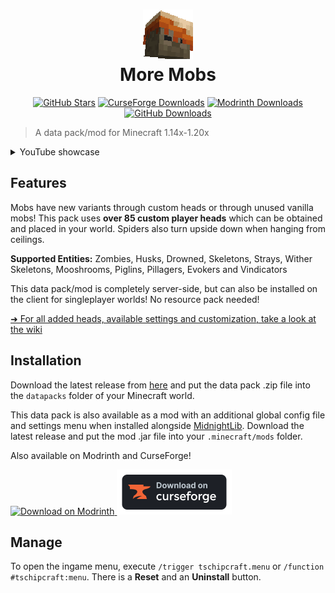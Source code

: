 <h1 align="center">
  <img alt="Icon" src="pack.png" width="80" height="80" style="image-rendering: pixelated"><br/>
  More Mobs
</h1>
<p align="center">
  <a href="https://github.com/Tschipcraft/more_mobs/stargazers"><img alt="GitHub Stars" src="https://img.shields.io/github/stars/Tschipcraft/more_mobs?colorA=1b1b29&colorB=bd5216&style=for-the-badge"></a>
  <a href="https://www.curseforge.com/minecraft/texture-packs/more-mobs"><img alt="CurseForge Downloads" src="https://img.shields.io/curseforge/dt/811791?logo=curseforge&label=CurseForge&colorA=1b1b29&colorB=bd5216&style=for-the-badge"></a>
  <a href="https://modrinth.com/datapack/more-mobs"><img alt="Modrinth Downloads" src="https://img.shields.io/modrinth/dt/more-mobs?label=Modrinth&colorA=1b1b29&colorB=bd5216&style=for-the-badge&logo=modrinth"></a>
  <a href="https://github.com/Tschipcraft/more_mobs/releases/latest"><img alt="GitHub Downloads" src="https://img.shields.io/github/downloads/Tschipcraft/more_mobs/total?logo=github&colorA=1b1b29&colorB=bd5216&style=for-the-badge"></a>
</p>

> A data pack/mod for Minecraft 1.14x-1.20x

<details>
<summary>YouTube showcase</summary>
<a href="http://www.youtube.com/watch?v=sruFdJCgIDo">
<img alt="More Mobs thumbnail" width=50% src="https://tschipcraft.ddns.net/mod_resources/youtube_preview.php?id=sruFdJCgIDo" title="Watch on YouTube">
</a>
</details>

## Features

Mobs have new variants through custom heads or through unused vanilla mobs! This pack uses **over 85 custom player heads** which can be obtained and placed in your world. Spiders also turn upside down when hanging from ceilings.

**Supported Entities:**
Zombies, Husks, Drowned, Skeletons, Strays, Wither Skeletons, Mooshrooms, Piglins, Pillagers, Evokers and Vindicators

This data pack/mod is completely server-side, but can also be installed on the client for singleplayer worlds! No resource pack needed!

[➜ For all added heads, available settings and customization, take a look at the wiki](https://github.com/Tschipcraft/more_mobs/wiki)


## Installation

Download the latest release from [here](https://github.com/Tschipcraft/more_mobs/releases/latest) and put the data pack .zip file into the `datapacks` folder of your Minecraft world.

This data pack is also available as a mod with an additional global config file and settings menu when installed alongside [MidnightLib](https://modrinth.com/mod/midnightlib). Download the latest release and put the mod .jar file into your `.minecraft/mods` folder.

Also available on Modrinth and CurseForge!

<a href="https://modrinth.com/datapack/more-mobs">
<picture>
  <source height="72px" media="(prefers-color-scheme: dark)" srcset="https://raw.githubusercontent.com/Tschipcraft/badges/main/assets/modrinth-badge-dark.svg">
  <source height="72px" media="(prefers-color-scheme: light)" srcset="https://raw.githubusercontent.com/Tschipcraft/badges/main/assets/modrinth-badge-light.svg">
  <img height="72px" alt="Download on Modrinth" src="https://raw.githubusercontent.com/modrinth/art/main/Branding/Badge/badge-dark.svg">
</picture>
</a>
<a href="https://www.curseforge.com/minecraft/texture-packs/more-mobs">
<picture>
  <source height="72px" media="(prefers-color-scheme: dark)" srcset="https://raw.githubusercontent.com/Tschipcraft/badges/main/assets/curseforge-badge-dark.svg">
  <source height="72px" media="(prefers-color-scheme: light)" srcset="https://raw.githubusercontent.com/Tschipcraft/badges/main/assets/curseforge-badge-light.svg">
  <img height="72px" alt="Download on CurseForge" src="https://raw.githubusercontent.com/Tschipcraft/badges/main/assets/curseforge-badge-dark.svg">
</picture>
</a>


## Manage

To open the ingame menu, execute `/trigger tschipcraft.menu` or `/function #tschipcraft:menu`. There is a **Reset** and an **Uninstall** button.
